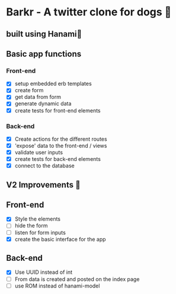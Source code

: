 # Barkr - A twitter clone for dogs 🐶

## built using Hanami🌸

## Basic app functions

### Front-end
- [x] setup embedded erb templates
- [x] create form
- [x] get data from form
- [x] generate dynamic data
- [x] create tests for front-end elements

### Back-end
- [x] Create actions for the different routes
- [x] 'expose' data to the front-end / views
- [x] validate user inputs
- [x] create tests for back-end elements
- [x] connect to the database

## V2 Improvements 🚀

## Front-end
- [x] Style the elements
- [ ] hide the form
- [ ] listen for form inputs
- [x] create the basic interface for the app

## Back-end
- [x] Use UUID instead of int
- [ ] From data is created and posted on the index page
- [ ] use ROM instead of hanami-model
